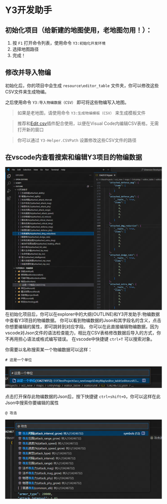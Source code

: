 # Y3开发助手

## 初始化项目（给新建的地图使用，老地图勿用！）：

1. 按 `F1` 打开命令列表，使用命令 `Y3:初始化开发环境`
2. 选择地图路径
3. 完成！

## 修改并导入物编

初始化后，你的项目中会生成 `resource\editor_table` 文件夹，你可以修改这些CSV文件来生成物编。

之后使用命令 `Y3:导入物编数据（CSV）` 即可将这些物编写入地图。

> 如果是老地图，请使用命令 `Y3:生成物编模板（CSV）` 来生成模板文件

> 推荐和[Edit csv](https://marketplace.visualstudio.com/items?itemName=janisdd.vscode-edit-csv)插件配合使用，以便在Visual Code内编辑CSV表格，无需打开新的窗口

> 你可以通过 `Y3-Helper.CSVPath` 设置修改这些CSV文件的路径

## 在vscode内查看搜索和编辑Y3项目的物编数据
![在vscode内查看搜索和编辑Y3项目的物编数据](image/eidtortable.png)
在初始化项目后，你可以在explorer中的大纲(OUTLINE)和Y3开发助手:物编数据中查看Y3项目的物编数据。
你可以看到物编数据的Json和其字段名的含义，点击你想要编辑的属性，即可跳转到对应字段。
你可以在此直接编辑物编数据，因为vscode对Json文件的语法检查能力，相比在CSV表格修改数据后导入的方式，你不再用担心语法或格式编写错误。
在vscode中快捷键 `ctrl+T` 可以搜索对象。

你需要以名称搜索某一个物编数据可以这样：
```
# 这是一个单位
```
![搜索某一个物编的数据](image/search_editor_table_json.png)

点击打开保存此物编数据的Json后，按下快捷键 `ctrl+shift+O`，你可以这样在此Json中搜索你要编辑的属性
```
@ 攻击
```
![搜索某一个物编的数据的字段](image/search_editor_table_key_in_json.png)
